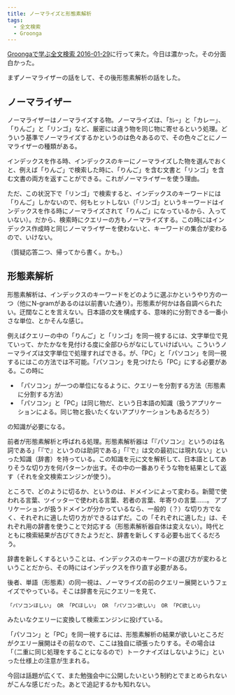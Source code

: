 ```yaml
---
title: ノーマライズと形態素解析
tags:
  - 全文検索
  - Groonga
---
```


[Groongaで学ぶ全文検索 2016-01-29][]に行って来た。今日は濃かった。その分面白かった。

まずノーマライザーの話をして、その後形態素解析の話をした。

ノーマライザー
--------------

ノーマライザーはノーマライズする物。ノーマライズは、「ｶﾚｰ」と「カレー」、「りんご」と「リンゴ」など、厳密には違う物を同じ物に寄せるという処理。どういう基準でノーマライズするかというのは色々あるので、その色々ごとにノーマライザーの種類がある。

インデックスを作る時、インデックスのキーにノーマライズした物を選んでおくと、例えば「りんご」で検索した時に、「りんご」を含む文書と「リンゴ」を含む文書の両方を返すことができる。これがノーマライザーを使う理由。

ただ、この状況下で「リンゴ」で検索すると、インデックスのキーワードには「りんご」しかないので、何もヒットしない（「リンゴ」というキーワードはインデックスを作る時にノーマライズされて「りんご」になっているから、入っていない）。だから、検索時にクエリーの方もノーマライズする。この時にはインデックス作成時と同じノーマライザーを使わないと、キーワードの集合が変わるので、いけない。

（質疑応答二つ、帰ってから書く。かも。）

形態素解析
----------

形態素解析は、インデックスのキーワードをどのように選ぶかというやり方の一つ（他にN-gramがあるのは以前書いた通り）。形態素が何かは各自調べられたい。迂闊なことを言えない。日本語の文を構成する、意味的に分割できる一番小さな単位、とかそんな感じ。

例えばクエリーの中の「りんご」と「リンゴ」を同一視するには、文字単位で見ていって、かたかなを見付ける度に全部ひらがなにしていけばいい。こういうノーマライズは文字単位で処理すればできる。が、「PC」と「パソコン」を同一視するにはこの方法では不可能。「パソコン」を見つけたら「PC」にする必要がある。この時に

* 「パソコン」が一つの単位になるように、クエリーを分割する方法（形態素に分割する方法）
* 「パソコン」と「PC」は同じ物だ、という日本語の知識（扱うアプリケーションによる。同じ物と扱いたくないアプリケーションもあるだろう）

の知識が必要になる。

前者が形態素解析と呼ばれる処理。形態素解析器は「『パソコン』というのは名詞である」「『で』というのは助詞である」「『で』は文の最初には現れない」といった知識（辞書）を持っている。この知識を元に文を解析して、日本語としてありそうな切り方を何パターンか出す。その中の一番ありそうな物を結果として返す（それを全文検索エンジンが使う）。

ところで、どのように切るか、というのは、ドメインによって変わる。新聞で使われる言葉、ツイッターで使われる言葉、若者の言葉、年寄りの言葉……。
アプリケーションが扱うドメインが分かっているなら、一般的（？）な切り方でなく、それぞれに適した切り方ができるはずだ。この「それぞれに適した」は、それぞれ用の辞書を使うことで対応する（形態素解析器自体は変えない）。時代とともに検索結果が古びてきたようだと、辞書を新しくする必要も出てくるだろう。

辞書を新しくするということは、インデックスのキーワードの選び方が変わるということだから、その時にはインデックスを作り直す必要がある。

後者、単語（形態素）の同一視は、ノーマライズの前のクエリー展開というフェイズでやっている。そこは辞書を元にクエリーを見て、

    「パソコンほしい」 OR 「PCほしい」 OR 「パソコン欲しい」 OR 「PC欲しい」

みたいなクエリーに変換して検索エンジンに投げている。

「パソコン」と「PC」を同一視するには、形態素解析の結果が欲しいところだがクエリー展開はその前なので、ここは独自に頑張ったりする。その場合は「（二重に同じ処理をすることになるので）トークナイズはしないように」といった仕様上の注意が生まれる。

今回は話題が広くて、また勉強会中に公開したいという制約とでまとめられないがこんな感じだった。あとで追記するかも知れない。

[Groongaで学ぶ全文検索 2016-01-29]: https://groonga.doorkeeper.jp/events/37647
